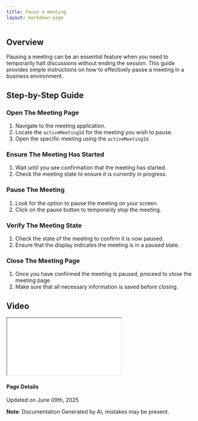 ```yaml
---
title: Pause a meeting
layout: markdown-page
---
```

## Overview

Pausing a meeting can be an essential feature when you need to temporarily halt discussions without ending the session. This guide provides simple instructions on how to effectively pause a meeting in a business environment.

## Step-by-Step Guide

### Open The Meeting Page
1. Navigate to the meeting application.
2. Locate the `activeMeetingId` for the meeting you wish to pause.
3. Open the specific meeting using the `activeMeetingId`.

### Ensure The Meeting Has Started
1. Wait until you see confirmation that the meeting has started.
2. Check the meeting state to ensure it is currently in progress.

### Pause The Meeting
1. Look for the option to pause the meeting on your screen.
2. Click on the pause button to temporarily stop the meeting.

### Verify The Meeting State
1. Check the state of the meeting to confirm it is now paused.
2. Ensure that the display indicates the meeting is in a paused state.

### Close The Meeting Page
1. Once you have confirmed the meeting is paused, proceed to close the meeting page.
2. Make sure that all necessary information is saved before closing. 

 
 
 

## Video 
<div class="container my-5">
	<div class="embed-responsive embed-responsive-16by9">
		<iframe class="embed-responsive-item" src="..\media\meetings\pause_a_meeting\Pause_a_meeting.webm" allowfullscreen></iframe>
	</div>
</div>



#### Page Details
Updated on June 09th, 2025

**Note**: Documentation Generated by AI, mistakes may be present.